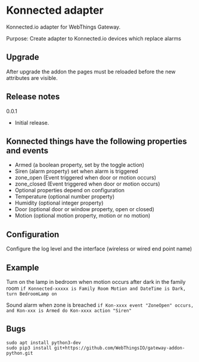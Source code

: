 # Konnected adapter

Konnected.io adapter for WebThings Gateway.

Purpose: Create adapter to Konnected.io devices which replace alarms

## Upgrade ##
After upgrade the addon the pages must be reloaded before the new attributes are visible.  

## Release notes ##

0.0.1
 * Initial release.

## Konnected things have the following properties and events
 * Armed (a boolean property, set by the toggle action)
 * Siren (alarm property) set when alarm is triggered
 * zone_open (Event triggered when door or motion occurs)
 * zone_closed (Event triggered when door or motion occurs)
 * Optional properties depend on configuration
 * Temperature (optional number property)
 * Humidity (optional integer property)
 * Door (optional door or window property, open or closed)
 * Motion (optional motion property, motion or no motion)


## Configuration
Configure the log level and the interface (wireless or wired end point name)

## Example
Turn on the lamp in bedroom when motion occurs after dark in the family room
`if Konnected-xxxxx is Family Room Motion and DateTime is Dark, turn BedroomLamp on`

Sound alarm when zone is breached
`if Kon-xxxx event "ZoneOpen" occurs, and Kon-xxx is Armed do Kon-xxxx action "Siren"`

## Bugs


```
sudo apt install python3-dev
sudo pip3 install git+https://github.com/WebThingsIO/gateway-addon-python.git
```
